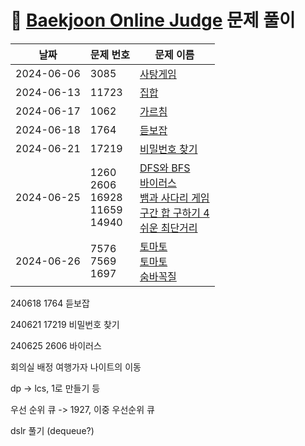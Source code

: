 # 📄 [Baekjoon Online Judge](https://www.acmicpc.net) 문제 풀이

| 날짜       | 문제 번호                | 문제 이름                                            |
| ---------- | ------------------------ | ---------------------------------------------------- |
| 2024-06-06 | 3085                     | [사탕게임](https://github.com/sehaim/algorithm/tree/master/BOJ_Solution/src/boj_3085_사탕게임)                                            |
| 2024-06-13 | 11723 | [집합](https://github.com/sehaim/algorithm/tree/master/BOJ_Solution/src/boj_11723_집합) |
| 2024-06-17 | 1062                     | [가르침](https://github.com/sehaim/algorithm/tree/master/BOJ_Solution/src/boj_1062_가르침)                                          |
| 2024-06-18 | 1764                     | [듣보잡](https://github.com/sehaim/algorithm/tree/master/BOJ_Solution/src/boj_1764_듣보잡)                         |
| 2024-06-21 | 17219        | [비밀번호 찾기](https://github.com/sehaim/algorithm/tree/master/BOJ_Solution/src/boj_17219_비밀번호찾기)      |
| 2024-06-25 | 1260 <br> 2606 <br>  16928  <br> 11659  <br> 14940   | [DFS와 BFS](https://github.com/sehaim/algorithm/tree/master/BOJ_Solution/src/boj_1260_DFS와BFS)  <br>   [바이러스](https://github.com/sehaim/algorithm/tree/master/BOJ_Solution/src/boj_2606_바이러스) <br> [뱀과 사다리 게임](https://github.com/sehaim/algorithm/tree/master/BOJ_Solution/src/boj_16928_뱀과사다리게임) <br> [구간 합 구하기 4](https://github.com/sehaim/algorithm/tree/master/BOJ_Solution/src/boj_11659_구간합구하기4) <br> [쉬운 최단거리](https://github.com/sehaim/algorithm/tree/master/BOJ_Solution/src/boj_14940_쉬운최단거리)|
| 2024-06-26 | 7576 <br> 7569 <br>  1697   | [토마토](https://github.com/sehaim/algorithm/tree/master/BOJ_Solution/src/boj_7576_토마토)  <br>   [토마토](https://github.com/sehaim/algorithm/tree/master/BOJ_Solution/src/boj_7569_토마토) <br> [숨바꼭질](https://github.com/sehaim/algorithm/tree/master/BOJ_Solution/src/boj_1697_숨바꼭질)|


240618 1764 듣보잡

240621 17219 비밀번호 찾기

240625 2606 바이러스 


회의실 배정
여행가자
나이트의 이동

dp -> lcs, 1로 만들기 등

우선 순위 큐 -> 1927, 이중 우선순위 큐

dslr 풀기 (dequeue?)